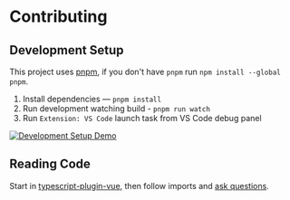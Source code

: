 # Contributing

## Development Setup

This project uses [pnpm](https://pnpm.js.org/), if you don't have `pnpm` run `npm install --global pnpm`.

1. Install dependencies — `pnpm install`
2. Run development watching build - `pnpm run watch`
3. Run `Extension: VS Code` launch task from VS Code debug panel

[![Development Setup Demo](https://img.youtube.com/vi/lVIhkSays9g/0.jpg)](https://www.youtube.com/watch?v=lVIhkSays9g)

## Reading Code

Start in [typescript-plugin-vue](./packages/typescript-plugin-vue/src/index.ts), then follow imports and [ask questions](https://github.com/vuedx/languagetools/discussions).

